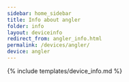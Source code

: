 ```yaml
---
sidebar: home_sidebar
title: Info about angler
folder: info
layout: deviceinfo
redirect_from: angler_info.html
permalink: /devices/angler/
device: angler
---
```

{% include templates/device_info.md %}
